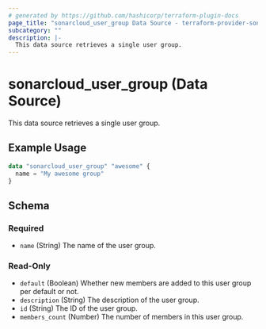 ```yaml
---
# generated by https://github.com/hashicorp/terraform-plugin-docs
page_title: "sonarcloud_user_group Data Source - terraform-provider-sonarcloud"
subcategory: ""
description: |-
  This data source retrieves a single user group.
---
```


# sonarcloud_user_group (Data Source)

This data source retrieves a single user group.

## Example Usage

```terraform
data "sonarcloud_user_group" "awesome" {
  name = "My awesome group"
}
```

<!-- schema generated by tfplugindocs -->
## Schema

### Required

- `name` (String) The name of the user group.

### Read-Only

- `default` (Boolean) Whether new members are added to this user group per default or not.
- `description` (String) The description of the user group.
- `id` (String) The ID of the user group.
- `members_count` (Number) The number of members in this user group.
